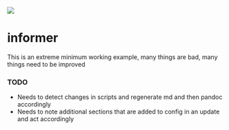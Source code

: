 ![](https://github.com/wigasper/informer/workflows/build/badge.svg)

# informer

This is an extreme minimum working example, many things are bad, many things need to be improved

### TODO

* Needs to detect changes in scripts and regenerate md and then pandoc accordingly
* Needs to note additional sections that are added to config in an update and act accordingly
